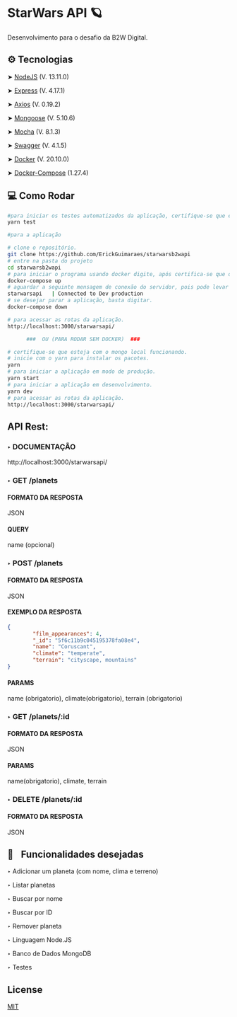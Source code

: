 # StarWars API 🪐

Desenvolvimento para o desafio da B2W Digital. 


## ⚙️ Tecnologias

➤ [NodeJS](https://nodejs.org/en/) (V. 13.11.0)

➤ [Express](https://expressjs.com/pt-br/) (V. 4.17.1)

➤ [Axios](https://github.com/axios/axios) (V. 0.19.2)

➤ [Mongoose](https://mongoosejs.com/) (V. 5.10.6)

➤ [Mocha](https://mochajs.org/) (V. 8.1.3)

➤ [Swagger](https://swagger.io/) (V. 4.1.5)

➤ [Docker](https://www.docker.com/) (V. 20.10.0)

➤ [Docker-Compose](https://docs.docker.com/compose/install/) (1.27.4)


## 💻 Como Rodar 
```bash
#para iniciar os testes automatizados da aplicação, certifique-se que esteja com o mongo local funcionando e digite.
yarn test

#para a aplicação

# clone o repositório.
git clone https://github.com/ErickGuimaraes/starwarsb2wapi
# entre na pasta do projeto
cd starwarsb2wapi
# para iniciar o programa usando docker digite, após certifica-se que o docker esteja instalado.
docker-compose up
# aguardar a seguinte mensagem de conexão do servidor, pois pode levar um tempinho
starwarsapi   | Connected to Dev production
# se desejar parar a aplicação, basta digitar.
docker-compose down

# para acessar as rotas da aplicação.
http://localhost:3000/starwarsapi/

      ###  OU (PARA RODAR SEM DOCKER)  ###

# certifique-se que esteja com o mongo local funcionando.
# inicie com o yarn para instalar os pacotes.
yarn
# para iniciar a aplicação em modo de produção.
yarn start
# para iniciar a aplicação em desenvolvimento.
yarn dev
# para acessar as rotas da aplicação.
http://localhost:3000/starwarsapi/
```

## API Rest:

### ‣ DOCUMENTAÇÃO
http://localhost:3000/starwarsapi/

### ‣ GET /planets 
#### FORMATO DA RESPOSTA
JSON
#### QUERY
name (opcional)

### ‣ POST /planets 
#### FORMATO DA RESPOSTA
JSON
#### EXEMPLO DA RESPOSTA
```json
{
        "film_appearances": 4,
        "_id": "5f6c11b9c045195378fa08e4",
        "name": "Coruscant",
        "climate": "temperate",
        "terrain": "cityscape, mountains"
}
```
#### PARAMS
name (obrigatorio), climate(obrigatorio), terrain (obrigatorio)

### ‣ GET /planets/:id
#### FORMATO DA RESPOSTA
JSON
#### PARAMS
name(obrigatorio), climate, terrain

### ‣ DELETE /planets/:id
#### FORMATO DA RESPOSTA
JSON

## 🔨    Funcionalidades desejadas

‣ Adicionar um planeta (com nome, clima e terreno)

‣ Listar planetas

‣ Buscar por nome

‣ Buscar por ID

‣ Remover planeta

‣ Linguagem Node.JS

‣ Banco de Dados MongoDB

‣ Testes

## License
[MIT](https://choosealicense.com/licenses/mit/)
